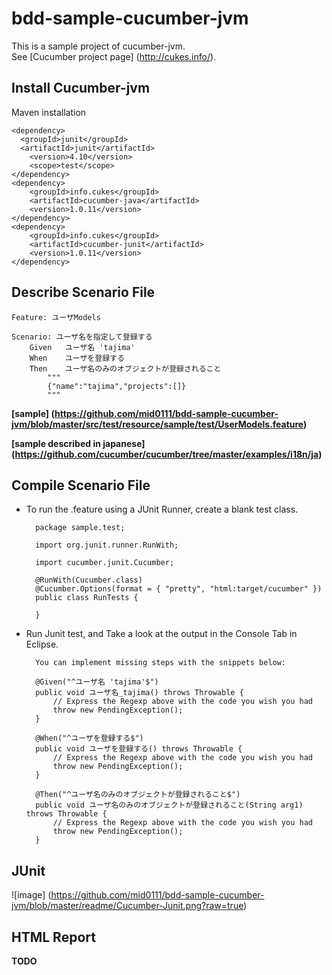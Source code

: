 bdd-sample-cucumber-jvm
=======================

This is a sample project of cucumber-jvm.  
See [Cucumber project page] (http://cukes.info/).  


Install Cucumber-jvm
--------------------
Maven installation

    <dependency>
      <groupId>junit</groupId>
      <artifactId>junit</artifactId>
    	<version>4.10</version>
    	<scope>test</scope>
    </dependency>
    <dependency>
    	<groupId>info.cukes</groupId>
    	<artifactId>cucumber-java</artifactId>
    	<version>1.0.11</version>
    </dependency>
    <dependency>
    	<groupId>info.cukes</groupId>
    	<artifactId>cucumber-junit</artifactId>
    	<version>1.0.11</version>
    </dependency>


Describe Scenario File
----------------------

    Feature: ユーザModels

    Scenario: ユーザ名を指定して登録する
        Given   ユーザ名 'tajima'
        When    ユーザを登録する
        Then    ユーザ名のみのオブジェクトが登録されること
            """
            {"name":"tajima","projects":[]}
            """

**[sample] (https://github.com/mid0111/bdd-sample-cucumber-jvm/blob/master/src/test/resource/sample/test/UserModels.feature)**

**[sample described in japanese] (https://github.com/cucumber/cucumber/tree/master/examples/i18n/ja)**

Compile Scenario File
---------------------

+ To run the .feature using a JUnit Runner, create a blank test class.

        package sample.test;
    
        import org.junit.runner.RunWith;
    
        import cucumber.junit.Cucumber;
    
        @RunWith(Cucumber.class)
        @Cucumber.Options(format = { "pretty", "html:target/cucumber" })
        public class RunTests {
      
        }

+ Run Junit test, and Take a look at the output in the Console Tab in Eclipse.

        You can implement missing steps with the snippets below:
    
        @Given("^ユーザ名 'tajima'$")
        public void ユーザ名_tajima() throws Throwable {
            // Express the Regexp above with the code you wish you had
            throw new PendingException();
        }
        
        @When("^ユーザを登録する$")
        public void ユーザを登録する() throws Throwable {
            // Express the Regexp above with the code you wish you had
            throw new PendingException();
        }
        
        @Then("^ユーザ名のみのオブジェクトが登録されること$")
        public void ユーザ名のみのオブジェクトが登録されること(String arg1) throws Throwable {
            // Express the Regexp above with the code you wish you had
            throw new PendingException();
        }


JUnit
-----

![image] (https://github.com/mid0111/bdd-sample-cucumber-jvm/blob/master/readme/Cucumber-Junit.png?raw=true)


HTML Report
-----------

**TODO**

